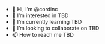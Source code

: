- 👋 Hi, I’m @cordinc
- 👀 I’m interested in TBD
- 🌱 I’m currently learning TBD
- 💞️ I’m looking to collaborate on TBD
- 📫 How to reach me TBD
